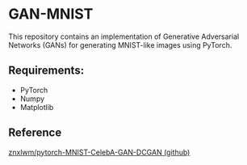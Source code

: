 # GAN-MNIST
This repository contains an implementation of Generative Adversarial Networks (GANs) for generating MNIST-like images using PyTorch.

## Requirements:
* PyTorch
* Numpy
* Matplotlib
  
## Reference
[znxlwm/pytorch-MNIST-CelebA-GAN-DCGAN (github)](https://github.com/znxlwm/pytorch-MNIST-CelebA-GAN-DCGAN)
